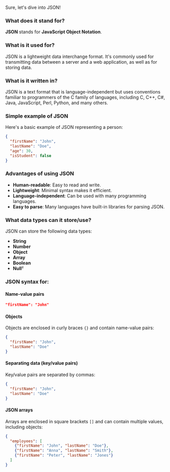 Sure, let's dive into JSON!

### What does it stand for?
**JSON** stands for **JavaScript Object Notation**.

### What is it used for?
JSON is a lightweight data interchange format. It's commonly used for transmitting data between a server and a web application, as well as for storing data.

### What is it written in?
JSON is a text format that is language-independent but uses conventions familiar to programmers of the C family of languages, including C, C++, C#, Java, JavaScript, Perl, Python, and many others.

### Simple example of JSON
Here's a basic example of JSON representing a person:

```json
{
  "firstName": "John",
  "lastName": "Doe",
  "age": 30,
  "isStudent": false
}
```

### Advantages of using JSON
- **Human-readable**: Easy to read and write.
- **Lightweight**: Minimal syntax makes it efficient.
- **Language-independent**: Can be used with many programming languages.
- **Easy to parse**: Many languages have built-in libraries for parsing JSON.

### What data types can it store/use?
JSON can store the following data types:
- **String**
- **Number**
- **Object**
- **Array**
- **Boolean**
- **Null**²

### JSON syntax for:
#### Name-value pairs
```json
"firstName": "John"
```

#### Objects
Objects are enclosed in curly braces `{}` and contain name-value pairs:
```json
{
  "firstName": "John",
  "lastName": "Doe"
}
```

#### Separating data (key/value pairs)
Key/value pairs are separated by commas:
```json
{
  "firstName": "John",
  "lastName": "Doe"
}
```

#### JSON arrays
Arrays are enclosed in square brackets `[]` and can contain multiple values, including objects:
```json
{
  "employees": [
    {"firstName": "John", "lastName": "Doe"},
    {"firstName": "Anna", "lastName": "Smith"},
    {"firstName": "Peter", "lastName": "Jones"}
  ]
}
```
